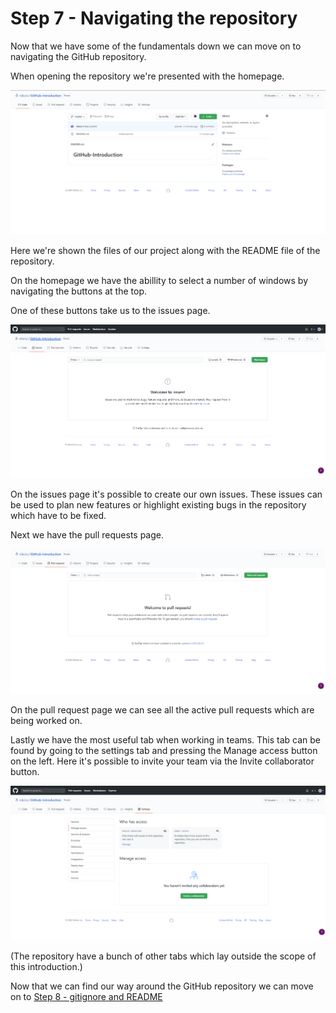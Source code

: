 # Step 7 - Navigating the repository

Now that we have some of the fundamentals down we can move on to navigating the GitHub repository.

When opening the repository we're presented with the homepage.

![Repository homepage](../Assets/Images/navigating-repo/homepage.png)

Here we're shown the files of our project along with the README file of the repository.

On the homepage we have the abillity to select a number of windows by navigating the buttons at the top.

One of these buttons take us to the issues page.

![Issues page](../Assets/Images/navigating-repo/issues.png)

On the issues page it's possible to create our own issues. These issues can be used to plan new features or highlight existing bugs in the repository which have to be fixed.

Next we have the pull requests page.

![Pull request page](../Assets/images/navigating-repo/pr.png)

On the pull request page we can see all the active pull requests which are being worked on.

Lastly we have the most useful tab when working in teams. This tab can be found by going to the settings tab and pressing the Manage access button on the left. Here it's possible to invite your team via the Invite collaborator button.

![Settings page - Manage access](../Assets/Images/navigating-repo/settings-manage-access.png)

(The repository have a bunch of other tabs which lay outside the scope of this introduction.)

Now that we can find our way around the GitHub repository we can move on to [Step 8 - gitignore and README](../Step%208%20-%20gitignore%20and%20README/README.md)